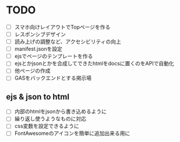 # TODO

- [ ] スマホ向けレイアウトでTopページを作る
- [ ] レスポンシブデザイン
- [ ] 読み上げの調整など、アクセシビリティの向上
- [ ] manifest.jsonを設定
- [ ] ejsでページのテンプレートを作る
- [ ] ejsとかjsonとかを合成してできたhtmlをdocsに置くのをAPIで自動化
- [ ] 他ページの作成
- [ ] GASをバックエンドとする掲示場

## ejs & json to html

- [ ] 内部のhtmlをjsonから書き込めるように
- [ ] 繰り返し使うようなものに対応
- [ ] css変数を設定できるように
- [ ] FontAwesomeのアイコンを簡単に追加出来る用に
